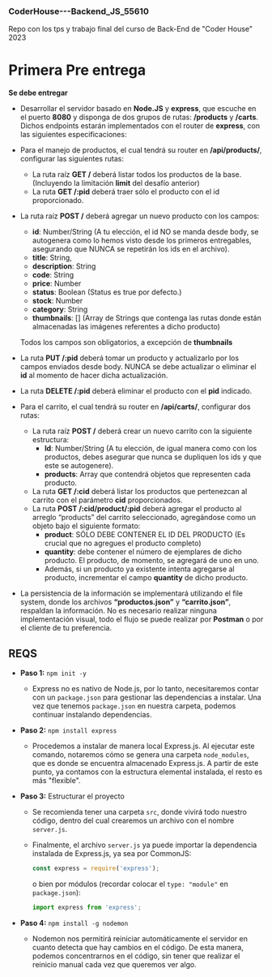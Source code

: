 ### CoderHouse---Backend_JS_55610
Repo con los tps y trabajo final del curso de Back-End de "Coder House" 2023

# **Primera Pre entrega**

**Se debe entregar**
- Desarrollar el servidor basado en **Node.JS** y **express**, que escuche en el puerto **8080** y disponga de dos grupos de rutas: **/products** y **/carts**. Dichos endpoints estarán implementados con el router de **express**, con las siguientes especificaciones: 
 
- Para el manejo de productos, el cual tendrá su router en **/api/products/**, configurar las siguientes rutas:
  - La ruta raíz **GET /** deberá listar todos los productos de la base. (Incluyendo la limitación **limit** del desafío anterior)
  - La ruta **GET /:pid** deberá traer sólo el producto con el id proporcionado.

- La ruta raíz **POST /** deberá agregar un nuevo producto con los campos:
  - **id**: Number/String (A tu elección, el id NO se manda desde body, se autogenera como lo hemos visto desde los primeros entregables, asegurando que NUNCA se repetirán los ids en el archivo).
  - **title**: String,
  - **description**: String
  - **code**: String
  - **price**: Number
  - **status**: Boolean (Status es true por defecto.)
  - **stock**: Number
  - **category**: String
  - **thumbnails**: [] (Array de Strings que contenga las rutas donde están almacenadas las imágenes referentes a dicho producto)

  Todos los campos son obligatorios, a excepción de **thumbnails**

- La ruta **PUT /:pid** deberá tomar un producto y actualizarlo por los campos enviados desde body. NUNCA se debe actualizar o eliminar el **id** al momento de hacer dicha actualización.
- La ruta **DELETE /:pid** deberá eliminar el producto con el **pid** indicado. 
- Para el carrito, el cual tendrá su router en **/api/carts/**, configurar dos rutas:
  - La ruta raíz **POST /** deberá crear un nuevo carrito con la siguiente estructura:
    - **Id**: Number/String (A tu elección, de igual manera como con los productos, debes asegurar que nunca se dupliquen los ids y que este se autogenere).
    - **products**: Array que contendrá objetos que representen cada producto.
  - La ruta **GET /:cid** deberá listar los productos que pertenezcan al carrito con el parámetro **cid** proporcionados.
  - La ruta **POST  /:cid/product/:pid** deberá agregar el producto al arreglo “products” del carrito seleccionado, agregándose como un objeto bajo el siguiente formato:
    - **product**: SÓLO DEBE CONTENER EL ID DEL PRODUCTO (Es crucial que no agregues el producto completo)
    - **quantity**: debe contener el número de ejemplares de dicho producto. El producto, de momento, se agregará de uno en uno.
    - Además, si un producto ya existente intenta agregarse al producto, incrementar el campo **quantity** de dicho producto.

- La persistencia de la información se implementará utilizando el file system, donde los archivos **“productos.json”** y **“carrito.json”**, respaldan la información.
No es necesario realizar ninguna implementación visual, todo el flujo se puede realizar por **Postman** o por el cliente de tu preferencia.

## REQS

- **Paso 1:** `npm init -y`
  - Express no es nativo de Node.js, por lo tanto, necesitaremos contar con un `package.json` para gestionar las dependencias a instalar. Una vez que tenemos `package.json` en nuestra carpeta, podemos continuar instalando dependencias.

- **Paso 2:** `npm install express`
  - Procedemos a instalar de manera local Express.js. Al ejecutar este comando, notaremos cómo se genera una carpeta `node_modules`, que es donde se encuentra almacenado Express.js. A partir de este punto, ya contamos con la estructura elemental instalada, el resto es más "flexible".

- **Paso 3:** Estructurar el proyecto
  - Se recomienda tener una carpeta `src`, donde vivirá todo nuestro código, dentro del cual crearemos un archivo con el nombre `server.js`.

  - Finalmente, el archivo `server.js` ya puede importar la dependencia instalada de Express.js, ya sea por CommonJS:
    ```javascript
    const express = require('express');
    ```
    o bien por módulos (recordar colocar el `type: "module"` en `package.json`):
    ```javascript
    import express from 'express';
    ```
- **Paso 4:** `npm install -g nodemon`
  - Nodemon nos permitirá reiniciar automáticamente el servidor en cuanto detecta que hay cambios en el código. 
    De esta manera, podemos concentrarnos en el código, sin tener que realizar el reinicio manual cada vez que queremos ver algo. 
